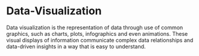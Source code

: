 # Data-Visualization
Data visualization is the representation of data through use of common graphics, such as charts, plots, infographics and even animations. These visual displays of information communicate complex data relationships and data-driven insights in a way that is easy to understand.

